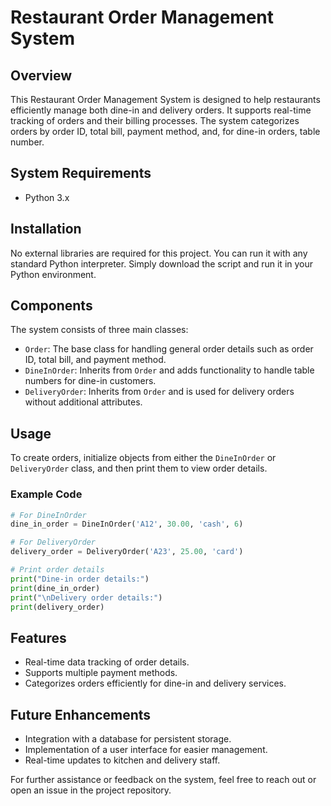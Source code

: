 # Restaurant Order Management System

## Overview
This Restaurant Order Management System is designed to help restaurants efficiently manage both dine-in and delivery orders. It supports real-time tracking of orders and their billing processes. The system categorizes orders by order ID, total bill, payment method, and, for dine-in orders, table number.

## System Requirements
- Python 3.x

## Installation
No external libraries are required for this project. You can run it with any standard Python interpreter. Simply download the script and run it in your Python environment.

## Components
The system consists of three main classes:
- `Order`: The base class for handling general order details such as order ID, total bill, and payment method.
- `DineInOrder`: Inherits from `Order` and adds functionality to handle table numbers for dine-in customers.
- `DeliveryOrder`: Inherits from `Order` and is used for delivery orders without additional attributes.

## Usage
To create orders, initialize objects from either the `DineInOrder` or `DeliveryOrder` class, and then print them to view order details.

### Example Code
```python
# For DineInOrder
dine_in_order = DineInOrder('A12', 30.00, 'cash', 6)

# For DeliveryOrder
delivery_order = DeliveryOrder('A23', 25.00, 'card')

# Print order details
print("Dine-in order details:")
print(dine_in_order)
print("\nDelivery order details:")
print(delivery_order)
```

## Features
- Real-time data tracking of order details.
- Supports multiple payment methods.
- Categorizes orders efficiently for dine-in and delivery services.

## Future Enhancements
- Integration with a database for persistent storage.
- Implementation of a user interface for easier management.
- Real-time updates to kitchen and delivery staff.

For further assistance or feedback on the system, feel free to reach out or open an issue in the project repository.
